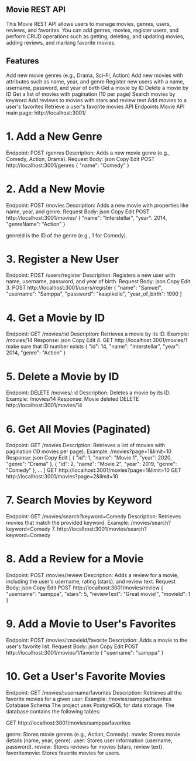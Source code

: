 ## Movie REST API
This Movie REST API allows users to manage movies, genres, users, reviews, and favorites. You can add genres, movies, register users, and perform CRUD operations such as getting, deleting, and updating movies, adding reviews, and marking favorite movies.

## Features
Add new movie genres (e.g., Drama, Sci-Fi, Action)
Add new movies with attributes such as name, year, and genre
Register new users with a name, username, password, and year of birth
Get a movie by ID
Delete a movie by ID
Get a list of movies with pagination (10 per page)
Search movies by keyword
Add reviews to movies with stars and review text
Add movies to a user's favorites
Retrieve a user's favorite movies
API Endpoints
Movie API main page:
http://localhost:3001/

# 1. Add a New Genre
Endpoint: POST /genres
Description: Adds a new movie genre (e.g., Comedy, Action, Drama).
Request Body:
json
Copy
Edit
POST http://localhost:3001/genres 
{
  "name": "Comedy"
}



# 2. Add a New Movie
Endpoint: POST /movies
Description: Adds a new movie with properties like name, year, and genre.
Request Body:
json
Copy
Edit
POST http://localhost:3001/movies/
{
  "name": "Interstellar",
  "year": 2014,
  "genreName": "Action"
}

genreId is the ID of the genre (e.g., 1 for Comedy).


# 3. Register a New User
Endpoint: POST /users/register
Description: Registers a new user with name, username, password, and year of birth.
Request Body:
json
Copy
Edit
3.	 POST http://localhost:3001/users/register
{
  "name": "Samuel",
  "username": "Samppa",
  "password": "kaapikello",
  "year_of_birth": 1990
}


# 4. Get a Movie by ID
Endpoint: GET /movies/:id
Description: Retrieves a movie by its ID.
Example: /movies/14
Response:
json
Copy
Edit
4.	GET  http://localhost:3001/movies/1
make sure that ID number exists
{
  "id": 14,
  "name": "Interstellar",
  "year": 2014,
  "genre": "Action"
}


# 5. Delete a Movie by ID
Endpoint: DELETE /movies/:id
Description: Deletes a movie by its ID.
Example: /movies/14
Response: Movie deleted
DELETE http://localhost:3001/movies/14

# 6. Get All Movies (Paginated)
Endpoint: GET /movies
Description: Retrieves a list of movies with pagination (10 movies per page).
Example: /movies?page=1&limit=10
Response:
json
Copy
Edit
[
  { "id": 1, "name": "Movie 1", "year": 2020, "genre": "Drama" },
  { "id": 2, "name": "Movie 2", "year": 2019, "genre": "Comedy" },
  ...
]
GET http://localhost:3001/movies?page=1&limit=10
GET http://localhost:3001/movies?page=2&limit=10


# 7. Search Movies by Keyword
Endpoint: GET /movies/search?keyword=Comedy
Description: Retrieves movies that match the provided keyword.
Example: /movies/search?keyword=Comedy
7.	http://localhost:3001/movies/search?keyword=Comedy

# 8. Add a Review for a Movie
Endpoint: POST /movies/review
Description: Adds a review for a movie, including the user's username, rating (stars), and review text.
Request Body:
json
Copy
Edit
POST	http://localhost:3001/movies/review
{
  "username": "samppa",
  "stars": 5,
  "reviewText": "Great movie!",
  "movieId": 1
}


# 9. Add a Movie to User's Favorites
Endpoint: POST /movies/:movieId/favorite
Description: Adds a movie to the user's favorite list.
Request Body:
json
Copy
Edit
 POST http://localhost:3001/movies/1/favorite
{
  "username": "samppa"
}


# 10. Get a User's Favorite Movies
Endpoint: GET /movies/:username/favorites
Description: Retrieves all the favorite movies for a given user.
Example: /movies/samppa/favorites
Database Schema
The project uses PostgreSQL for data storage. The database contains the following tables:

GET http://localhost:3001/movies/samppa/favorites
    
genre: Stores movie genres (e.g., Action, Comedy).
movie: Stores movie details (name, year, genre).
user: Stores user information (username, password).
review: Stores reviews for movies (stars, review text).
favoritemovie: Stores favorite movies for users.
